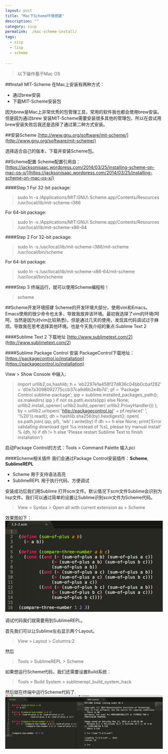 ```yaml
---
layout: post
title: "Mac下Scheme环境搭建"
description: ""
category: sicp
permalink:  /mac-scheme-install/
tags:
  - sicp
  - lisp
  - scheme

---
```



> 以下操作基于Mac OS


##Install MIT-Scheme
在Mac上安装有两种方式：

- 通过brew安装
- 下载MIT-Scheme安装包

因为brew是Mac上非常优秀的包管理工具，常用的软件我也都会使用brew安装。但是因为通过brew 安装MIT-Scheme需要安装很多其他的管理包，所以在尝试用brew安装失败后我还是选择了通过第二种方式安装。


##安装Scheme
[http://www.gnu.org/software/mit-scheme/](http://www.gnu.org/software/mit-scheme/)

选择适合自己的版本，下载并安装Scheme包。


##Scheme配置
Scheme配置引用自：[https://jacksonisaac.wordpress.com/2014/03/25/installing-scheme-on-mac-os-x/](https://jacksonisaac.wordpress.com/2014/03/25/installing-scheme-on-mac-os-x/)

####Step 1
For 32-bit package:
> sudo ln -s /Applications/MIT\:GNU\ Scheme.app/Contents/Resources /usr/local/lib/mit-scheme-i386

For 64-bit package:
> sudo ln -s /Applications/MIT\:GNU\ Scheme.app/Contents/Resources /usr/local/lib/mit-scheme-x86-64

####Step 2
For 32-bit package:
> sudo ln -s /usr/local/lib/mit-scheme-i386/mit-scheme /usr/local/bin/scheme

For 64-bit package:
> sudo ln -s /usr/local/lib/mit-scheme-x86-64/mit-scheme /usr/local/bin/scheme

####Step 3
终端运行，就可以使用Scheme编程啦！
> scheme


##Scheme开发环境搭建
Scheme的开发环境大部分，使用vim和Emacs。Emacs使用的很少命令也太多，导致我放弃该环境。最初我选择了vim的环境(呵呵，当然是因为对vim比较熟悉)，但是通过几天的使用，发现其代码调试过于麻烦。导致我在思考选择其他环境。也是今天我介绍的重点:Sublime Text 2

####Sublime Text 2 下载地址
[http://www.sublimetext.com/2](http://www.sublimetext.com/2)

####Sublime Package Control 安装
PackageControl下载地址：[https://packagecontrol.io/installation](https://packagecontrol.io/installation)

 View > Show Console 中输入:

> import urllib2,os,hashlib; h = 'eb2297e1a458f27d836c04bb0cbaf282' + 'd0e7a3098092775ccb37ca9d6b2e4b7d'; pf = 'Package Control.sublime-package'; ipp = sublime.installed_packages_path(); os.makedirs( ipp ) if not os.path.exists(ipp) else None; urllib2.install_opener( urllib2.build_opener( urllib2.ProxyHandler()) ); by = urllib2.urlopen( 'http://packagecontrol.io/' + pf.replace(' ', '%20')).read(); dh = hashlib.sha256(by).hexdigest(); open( os.path.join( ipp, pf), 'wb' ).write(by) if dh == h else None; print('Error validating download (got %s instead of %s), please try manual install' % (dh, h) if dh != h else 'Please restart Sublime Text to finish installation')

启动Package Control的方式：Tools > Command Palette 输入pci

####Scheme相关插件
我们会通过Package Control安装插件：**Scheme**, **SublimeREPL**

- Scheme 用于支持语法高亮
- SublimeREPL 用于执行代码、方便调试

安装成功后我们用Sublime 打开scm文件。默认情况下scm文件Sublime会识别为lisp文件。我们可以通过简单的设置让Sublime识别scm文件为Scheme代码。
> View > Syntax > Open all with current extension as > Scheme

效果图如下：
![spinner1.png](../images/scheme-1.png)

调试代码我们就需要用到SublimeREPL。

首先我们可以让Sublime左右显示两个Layout。
> View > Layout > Columns:2

然后
> Tools > SublimeREPL > Scheme

如果想运行Scheme代码，我们还需要设置Build系统：
> Tools > Build System > sublimerepl_build_system_hack

然后就在终端中运行Scheme代码了.
![spinner1.png](../images/scheme-2.png)
